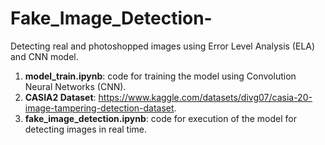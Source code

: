 # Fake_Image_Detection-
Detecting real and photoshopped images using Error Level Analysis (ELA) and CNN model.

1. **model_train.ipynb**: code for training the model using Convolution Neural Networks (CNN).
2. **CASIA2 Dataset**: https://www.kaggle.com/datasets/divg07/casia-20-image-tampering-detection-dataset.
3. **fake_image_detection.ipynb**: code for execution of the model for detecting images in real time.
